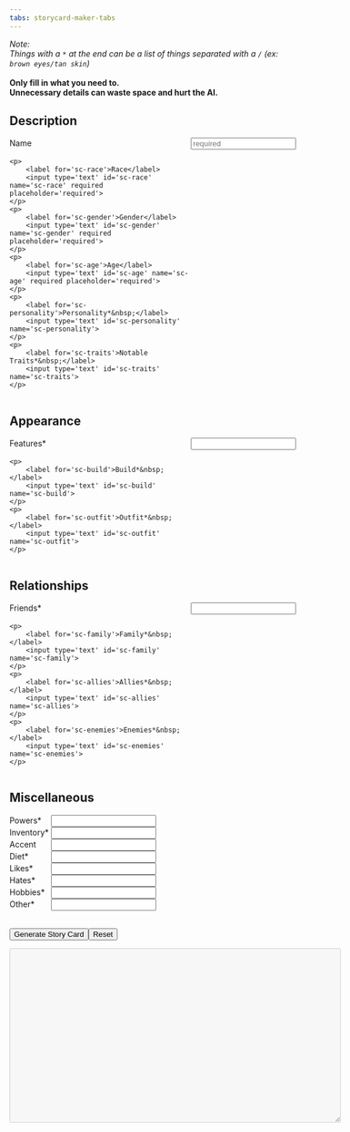 ```yaml
---
tabs: storycard-maker-tabs
---
```


<style>
	form  { display: table;      }
	p     { display: table-row;  }
	label { display: table-cell; }
	input { display: table-cell; }
</style>

*Note:*  
*Things with a `*` at the end can be a list of things separated with a
`/` (ex: `brown eyes/tan skin`)*

&nbsp;

**Only fill in what you need to.**  
**Unnecessary details can waste space and hurt the AI.**

## Description

<form>
	<p>
		<label for='sc-name'>Name</label>
		<input type='text' id='sc-name' name='sc-name' required placeholder='required'>
	</p>

	<p>
		<label for='sc-race'>Race</label>
		<input type='text' id='sc-race' name='sc-race' required placeholder='required'>
	</p>
	<p>
		<label for='sc-gender'>Gender</label>
		<input type='text' id='sc-gender' name='sc-gender' required placeholder='required'>
	</p>
	<p>
		<label for='sc-age'>Age</label>
		<input type='text' id='sc-age' name='sc-age' required placeholder='required'>
	</p>
	<p>
		<label for='sc-personality'>Personality*&nbsp;</label>
		<input type='text' id='sc-personality' name='sc-personality'>
	</p>
	<p>
		<label for='sc-traits'>Notable Traits*&nbsp;</label>
		<input type='text' id='sc-traits' name='sc-traits'>
	</p>
</form>

## Appearance

<form>
	<p>
		<label for='sc-features'>Features*&nbsp;</label>
		<input type='text' id='sc-features' name='sc-features'>
	</p>

	<p>
		<label for='sc-build'>Build*&nbsp;</label>
		<input type='text' id='sc-build' name='sc-build'>
	</p>
	<p>
		<label for='sc-outfit'>Outfit*&nbsp;</label>
		<input type='text' id='sc-outfit' name='sc-outfit'>
	</p>
</form>

## Relationships

<form>
	<p>
		<label for='sc-friends'>Friends*&nbsp;</label>
		<input type='text' id='sc-friends' name='sc-friends'>
	</p>

	<p>
		<label for='sc-family'>Family*&nbsp;</label>
		<input type='text' id='sc-family' name='sc-family'>
	</p>
	<p>
		<label for='sc-allies'>Allies*&nbsp;</label>
		<input type='text' id='sc-allies' name='sc-allies'>
	</p>
	<p>
		<label for='sc-enemies'>Enemies*&nbsp;</label>
		<input type='text' id='sc-enemies' name='sc-enemies'>
	</p>
</form>

## Miscellaneous

<form>
	<p>
		<label for='sc-powers'>Powers*&nbsp;</label>
		<input type='text' id='sc-powers' name='sc-powers'>
	</p>
	<p>
		<label for='sc-inventory'>Inventory*&nbsp;</label>
		<input type='text' id='sc-inventory' name='sc-inventory'>
	</p>
	<p>
		<label for='sc-accent'>Accent&nbsp;</label>
		<input type='text' id='sc-accent' name='sc-accent'>
	</p>
	<p>
		<label for='sc-diet'>Diet*&nbsp;</label>
		<input type='text' id='sc-diet' name='sc-diet'>
	</p>
	<p>
		<label for='sc-likes'>Likes*&nbsp;</label>
		<input type='text' id='sc-likes' name='sc-likes'>
	</p>
	<p>
		<label for='sc-hates'>Hates*&nbsp;</label>
		<input type='text' id='sc-hates' name='sc-hates'>
	</p>
	<p>
		<label for='sc-hobbies'>Hobbies*&nbsp;</label>
		<input type='text' id='sc-hobbies' name='sc-hobbies'>
	</p>
	<p>
		<label for='sc-other'>Other*&nbsp;</label>
		<input type='text' id='sc-other' name='sc-other'>
	</p>
</form>

&nbsp;

<form>
	<input type='button' value='Generate Story Card' onclick='generateCard()'>
	<input type='button' value='Reset' onclick='resetInputs()'>
</form>

<textarea id='output-area' readonly disabled rows=20 cols=70 wrap='soft'>
</textarea>

<script>
function resetInputs() {
	const inputs = document.getElementsByTagName('form')

	for (const form of inputs) {
		form.reset()
	}
}

function generateCard() {
	const inputData = {
		name: '', race: '', gender: '', age: '', personality: '',
		traits: '', features: '', build: '', outfit: '',
		friends: '', family: '', allies: '', enemies: '',
		powers: '', inventory: '', accent: '', diet: '', likes: '',
		hates: '', hobbies: '', other: ''
	}
	for (const dataType in inputData) {
		inputData[dataType] = document.getElementById(`sc-${dataType}`).value
	}

	const x = inputData

	// These fields are required
	if (!x.name || !x.race || !x.gender || !x.age) { return }


	let result = `[${x.name}]\n> ${x.race}/${x.gender}/${x.age}.`

	document.getElementById('output-area').value = result
}
</script>